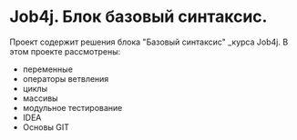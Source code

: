 # Job4j. Блок базовый синтаксис.
Проект содержит решения блока "Базовый синтаксис" _курса Job4j.
В этом проекте рассмотрены: 
- переменные
- операторы ветвления
- циклы
- массивы
- модульное тестирование
- IDEA
- Основы GIT